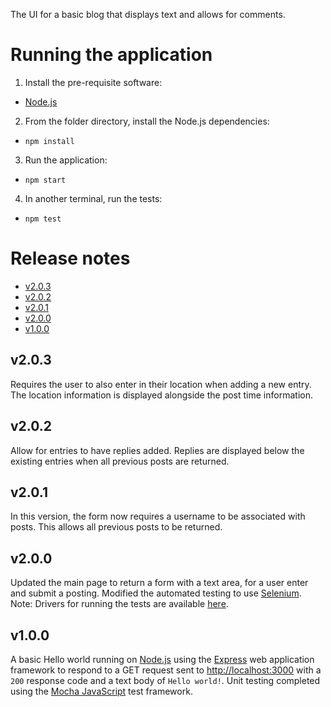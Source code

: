 The UI for a basic blog that displays text and allows for comments.

# Running the application
1. Install the pre-requisite software:
  - [Node.js](https://nodejs.org)
2. From the folder directory, install the Node.js dependencies:
  - `npm install`
3. Run the application:
  - `npm start`
4. In another terminal, run the tests:
  - `npm test`


# Release notes
- [v2.0.3](./README.md/#v203)
- [v2.0.2](./README.md/#v202)
- [v2.0.1](./README.md/#v201)
- [v2.0.0](./README.md/#v200)
- [v1.0.0](./README.md/#v100)

## v2.0.3
Requires the user to also enter in their location when adding a new entry. The location information is displayed alongside the post time information.

## v2.0.2
Allow for entries to have replies added. Replies are displayed below the existing entries when all previous posts are returned.

## v2.0.1
In this version, the form now requires a username to be associated with posts. This allows all previous posts to be returned.

## v2.0.0
Updated the main page to return a form with a text area, for a user enter and submit a posting. Modified the automated testing to use [Selenium](http://www.seleniumhq.org/). Note: Drivers for running the tests are available [here](http://seleniumhq.github.io/selenium/docs/api/javascript/index.html).

## v1.0.0
A basic Hello world running on [Node.js](https://nodejs.org) using the [Express](http://expressjs.com) web application framework to respond to a GET request sent to [http://localhost:3000](http://localhost:3000) with a `200` response code and a text body of `Hello world!`. Unit testing completed using the [Mocha JavaScript](https://mochajs.org) test framework.
